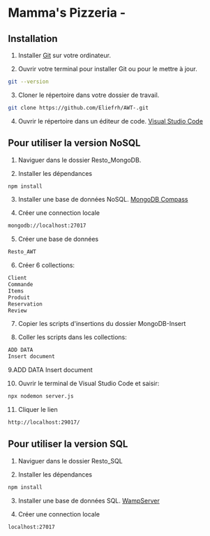 # Mamma's Pizzeria -

## Installation

1. Installer [Git](https://git-scm.com/downloads) sur votre ordinateur.

2. Ouvrir votre terminal pour installer Git ou pour le mettre à jour.
```bash
git --version
```
3. Cloner le répertoire dans votre dossier de travail.
```bash
git clone https://github.com/Eliefrh/AWT-.git
```

4. Ouvrir le répertoire dans un éditeur de code. [Visual Studio Code](https://code.visualstudio.com/)

## Pour utiliser la version NoSQL

1. Naviguer dans le dossier Resto_MongoDB.

2. Installer les dépendances
```bash
npm install
```

3. Installer une base de données NoSQL. [MongoDB Compass](https://www.mongodb.com/try/download/atlascli)

4. Créer une connection locale
```bash
mongodb://localhost:27017
```

5. Créer une base de données
```bash
Resto_AWT
```

6. Créer 6 collections:
```bash
Client
Commande
Items
Produit
Reservation
Review
```

7. Copier les scripts d'insertions du dossier MongoDB-Insert

8. Coller les scripts dans les collections: 
```bash
ADD DATA
Insert document
```

9.ADD DATA Insert document

10. Ouvrir le terminal de Visual Studio Code et saisir:
```bash
npx nodemon server.js
```

11. Cliquer le lien
```bash
http://localhost:29017/
```

## Pour utiliser la version SQL

1. Naviguer dans le dossier Resto_SQL

2. Installer les dépendances
```bash
npm install
```
3. Installer une base de données SQL. [WampServer](https://sourceforge.net/projects/wampserver/)

4. Créer une connection locale
```bash
localhost:27017
```
